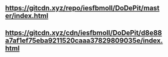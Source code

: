 ## https://gitcdn.xyz/repo/iesfbmoll/DoDePit/master/index.html
## https://gitcdn.xyz/cdn/iesfbmoll/DoDePit/d8e88a7af1ef75eba9211520caaa37829809035e/index.html
